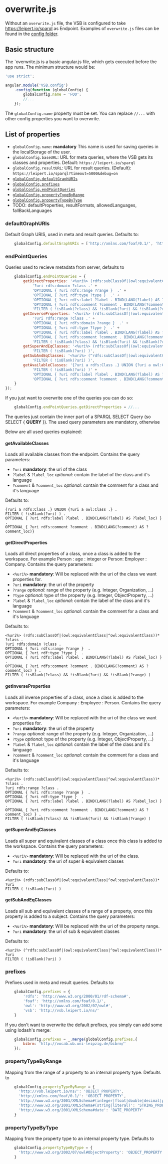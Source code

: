# overwrite.js

Without an `overwrite.js` file, the VSB is configured to take https://leipert.io/sparql as Endpoint.
Examples of `overwrite.js` files can be found in the [config folder](../config/).

## Basic structure

The `overwrite.js is a basic angular.js file, which gets executed before the app runs. The minimum structure would be:

```javascript
'use strict';

angular.module('VSB.config')
    .config(function (globalConfig) {
        globalConfig.name = 'FOO';
        //...
    });
```
The `globalConfig.name` property must be set. You can replace `//...` with other config properties you want to overwrite.

## List of properties
- `globalConfig.name`: **mandatory** This name is used for saving queries in the localStorage of the user.
- `globalConfig.baseURL`: URL for meta queries, where the VSB gets its classes and properties. Default: `https://leipert.io/sparql`
- `globalConfig.resultURL`: URL for result queries. (Default): `https://leipert.io/sparql?timeout=5000&debug=on`
- [`globalConfig.defaultGraphURIs`](#defaultGraphURIs)
- [`globalConfig.prefixes`](#prefixes)
- [`globalConfig.endPointQueries`](#endPointQueries)
- [`globalConfig.propertyTypeByRange`](#propertyTypeByRange)
- [`globalConfig.propertyTypeByType`](#propertyTypeByType)
- TODO: defaultProperties, resultFormats, allowedLanguages, fallBackLanguages


### defaultGraphURIs<a name="defaultGraphURIs"></a>
Default Graph URIS, used in meta and result queries. Defaults to:
```javascript
    globalConfig.defaultGraphURIs = ['http://xmlns.com/foaf/0.1/', 'http://vsb.leipert.io/ns/'];
```

### endPointQueries<a name="endPointQueries"></a>
Queries used to recieve metadata from server, defaults to
```javascript
    globalConfig.endPointQueries = {
        getDirectProperties: '<%uri%> (rdfs:subClassOf|(owl:equivalentClass|^owl:equivalentClass))* ?class .' +
            '?uri rdfs:domain ?class .' +
            'OPTIONAL { ?uri rdfs:range ?range }  .' +
            'OPTIONAL { ?uri rdf:type ?type }  .' +
            'OPTIONAL { ?uri rdfs:label ?label . BIND(LANG(?label) AS ?label_loc) } .' +
            'OPTIONAL { ?uri rdfs:comment ?comment . BIND(LANG(?comment) AS ?comment_loc) } .' +
            'FILTER ( !isBlank(?class) && !isBlank(?uri) && !isBlank(?range) ) ',
        getInverseProperties: '<%uri%> (rdfs:subClassOf|(owl:equivalentClass|^owl:equivalentClass))* ?class .' +
            '?uri rdfs:range ?class .' +
            'OPTIONAL { ?uri rdfs:domain ?range }  .' +
            'OPTIONAL { ?uri rdf:type ?type }  .' +
            'OPTIONAL { ?uri rdfs:label ?label . BIND(LANG(?label) AS ?label_loc) } .' +
            'OPTIONAL { ?uri rdfs:comment ?comment . BIND(LANG(?comment) AS ?comment_loc) } .' +
            'FILTER ( !isBlank(?class) && !isBlank(?uri) && !isBlank(?range) ) ',
        getSuperAndEqClasses: '<%uri%> (rdfs:subClassOf|(owl:equivalentClass|^owl:equivalentClass))* ?uri ' +
            'FILTER ( !isBlank(?uri) )',
        getSubAndEqClasses: '<%uri%> (^rdfs:subClassOf|(owl:equivalentClass|^owl:equivalentClass))* ?uri ' +
            'FILTER ( !isBlank(?uri) )',
        getAvailableClasses: '{?uri a rdfs:Class .} UNION {?uri a owl:Class .} .' +
            'FILTER ( !isBlank(?uri) )' +
            'OPTIONAL { ?uri rdfs:label ?label . BIND(LANG(?label) AS ?label_loc) } .' +
            'OPTIONAL { ?uri rdfs:comment ?comment . BIND(LANG(?comment) AS ?comment_loc)} '
    }
});
```

If you just want to overwrite one of the queries you can do so:

```javascript
    globalConfig.endPointQueries.getDirectProperties = //...
```

The queries just contain the inner part of a SPARQL SELECT Query (so SELECT { **QUERY** }).
The used query parameters are mandatory, otherwise

Below are all used queries explained:

#### getAvailableClasses

Loads all available classes from the endpoint.
Contains the query parameters:

- `?uri` **mandatory**: the uri of the class
- `?label` & `?label_loc` _optional_: contain the label of the class and it's language
- `?comment` & `?comment_loc` _optional_: contain the comment for a class and it's language

Defaults to:

```SPARQL
{?uri a rdfs:Class .} UNION {?uri a owl:Class .} .
FILTER ( !isBlank(?uri) ) .
OPTIONAL { ?uri rdfs:label ?label . BIND(LANG(?label) AS ?label_loc) } .
OPTIONAL { ?uri rdfs:comment ?comment . BIND(LANG(?comment) AS ?comment_loc)}
```

#### getDirectProperties

Loads all direct properties of a class, once a class is added to the workspace.
For example Person : age : integer or Person: Employer : Company.
Contains the query parameters:

- `<%uri%>` **mandatory**: Will be replaced with the uri of the class we want properties for.
- `?uri` **mandatory**: the uri of the property
- `?range` _optional_: range of the property (e.g. Integer, Organization, ...)
- `?type` _optional_: type of the property (e.g. Integer, ObjectProperty, ...)
- `?label` & `?label_loc` _optional_: contain the label of the class and it's language
- `?comment` & `?comment_loc` _optional_: contain the comment for a class and it's language

Defaults to:

```SPARQL
<%uri%> (rdfs:subClassOf|(owl:equivalentClass|^owl:equivalentClass))* ?class .
?uri rdfs:domain ?class .
OPTIONAL { ?uri rdfs:range ?range }  .
OPTIONAL { ?uri rdf:type ?type }  .
OPTIONAL { ?uri rdfs:label ?label . BIND(LANG(?label) AS ?label_loc) } .
OPTIONAL { ?uri rdfs:comment ?comment . BIND(LANG(?comment) AS ?comment_loc) } .
FILTER ( !isBlank(?class) && !isBlank(?uri) && !isBlank(?range) )
```

#### getInverseProperties

Loads all inverse properties of a class, once a class is added to the workspace.
For example Company : Employee : Person.
Contains the query parameters:

- `<%uri%>` **mandatory**: Will be replaced with the uri of the class we want properties for.
- `?uri` **mandatory**: the uri of the property
- `?range` _optional_: range of the property (e.g. Integer, Organization, ...)
- `?type` _optional_: type of the property (e.g. Integer, ObjectProperty, ...)
- `?label` & `?label_loc` _optional_: contain the label of the class and it's language
- `?comment` & `?comment_loc` _optional_: contain the comment for a class and it's language

Defaults to:

```SPARQL
<%uri%> (rdfs:subClassOf|(owl:equivalentClass|^owl:equivalentClass))* ?class .
?uri rdfs:range ?class .
OPTIONAL { ?uri rdfs:range ?range }  .
OPTIONAL { ?uri rdf:type ?type }  .
OPTIONAL { ?uri rdfs:label ?label . BIND(LANG(?label) AS ?label_loc) } .
OPTIONAL { ?uri rdfs:comment ?comment . BIND(LANG(?comment) AS ?comment_loc) } .
FILTER ( !isBlank(?class) && !isBlank(?uri) && !isBlank(?range) )
```

#### getSuperAndEqClasses

Loads all super and equivalent classes of a class once this class is added to the workspace.
Contains the query parameters:

- `<%uri%>` **mandatory**: Will be replaced with the uri of the class.
- `?uri` **mandatory**: the uri of super & equivalent classes

Defaults to:

```SPARQL
<%uri%> (rdfs:subClassOf|(owl:equivalentClass|^owl:equivalentClass))* ?uri
FILTER ( !isBlank(?uri) )
```

#### getSubAndEqClasses

Loads all sub and equivalent classes of a range of a property, once this property is added to a subject.
Contains the query parameters:

- `<%uri%>` **mandatory**: Will be replaced with the uri of the property range.
- `?uri` **mandatory**: the uri of sub & equivalent classes

Defaults to:

```SPARQL
<%uri%> (^rdfs:subClassOf|(owl:equivalentClass|^owl:equivalentClass))* ?uri
FILTER ( !isBlank(?uri) )
```

### prefixes<a name="prefixes"></a>
Prefixes used in meta and result queries. Defaults to:
```javascript
    globalConfig.prefixes = {
        'rdfs': 'http://www.w3.org/2000/01/rdf-schema#',
        'foaf': 'http://xmlns.com/foaf/0.1/',
        'owl': 'http://www.w3.org/2002/07/owl#',
        'vsb': 'http://vsb.leipert.io/ns/'
    }
```

If you don't want to overwrite the default prefixes, you simply can add some using lodash's merge:

```javascript
    globalConfig.prefixes = _.merge(globalConfig.prefixes,{
        bibrm: 'http://vocab.ub.uni-leipzig.de/bibrm/'
    });
```

### propertyTypeByRange<a name="propertyTypeByRange"></a>
Mapping from the range of a property to an internal property type. Defaults to
```javascript
    globalConfig.propertyTypeByRange = {
      'http://vsb.leipert.io/ns/': 'OBJECT_PROPERTY',
      'http://xmlns.com/foaf/0.1/': 'OBJECT_PROPERTY',
      'http://www.w3.org/2001/XMLSchema#(integer|float|double|decimal|positiveInteger|nonNegativeInteger)': 'NUMBER_PROPERTY',
      'http://www.w3.org/2001/XMLSchema#(string|literal)': 'STRING_PROPERTY',
      'http://www.w3.org/2001/XMLSchema#date': 'DATE_PROPERTY'
    }
```

### propertyTypeByType<a name="propertyTypeByType"></a>
Mapping from the property type to an internal property type. Defaults to
```javascript
    globalConfig.propertyTypeByType = {
      'http://www.w3.org/2002/07/owl#ObjectProperty': 'OBJECT_PROPERTY'
    }
```

